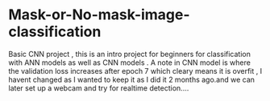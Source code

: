 # Mask-or-No-mask-image-classification
Basic CNN project , this is an intro project for beginners for classification with ANN models as well as CNN models .
A note in CNN model is where the validation loss increases after epoch 7 which cleary means it is overfit , I havent changed as I wanted to keep it as I did it 2 months ago.and we can later set up a webcam and try for realtime detection....
